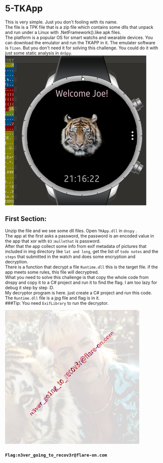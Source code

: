 # 5-TKApp
This is very simple. Just you don't fooling with its name.  
The file is a TPK file that is a zip file which contains some dlls that unpack and run under a Linux with .NetFramework().like apk files.    
The platform is a popular OS for smart watchs and wearable devices.  You can download the emulator and run the TKAPP in it. The emulater software is ```Tizen```.  But you don't need it for solving this challenge. You could do it with just some static analysis in ```dnSpy```.  
![alt text](https://github.com/aleeamini/Flareon7-2020/blob/main/5/watch.png)  

## First Section:  
Unzip the file and we see some dll files. Open ```TKApp.dll``` in ```dnspy``` .  
The app at the first asks a password, the password is an encoded value in the app that xor with ```83``` :```mullethat``` is password.  
After that the app collect some info from exif metadata of pictures that included in img directory like ```lat and long```, get the list of ```todo notes``` and the ```steps``` that submitted in the watch and does some encryption and decryption.  
There is a function that decrypt a file ```Runtime.dll``` this is the target file.  if the app meets some rules, this file will decryptred.  
What you need to solve this challenge is that copy the whole code from dnspy and copy it to a C# project and run it to find the flag. I am too lazy for debug it step by step :D.  
My decryptor program is here. just create a C# project and run this code. The ```Runtime.dll``` file is a jpg file and flag is in it.  
###Tip: You need ```ExifLibrary``` to run the decryptor.

![alt text](https://github.com/aleeamini/Flareon7-2020/blob/main/5/runtime.jpg)    
### ```Flag:n3ver_go1ng_to_recov3r@flare-on.com```    

